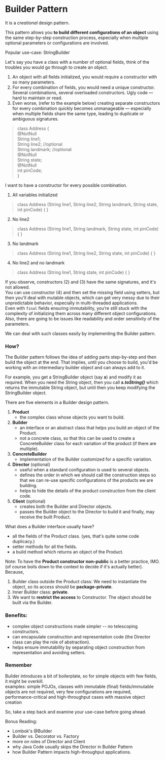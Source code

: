 # Builder Pattern

It is a _creational_ design pattern.

This pattern allows you **to build different configurations of an object** using the same step-by-step construction process, especially when multiple optional parameters or configurations are involved.

Popular use-case: StringBuilder

Let's say you have a class with a number of optional fields, think of the troubles you would go through to create an object.
1. An object with all fields initialized, you would require a constructor with so many parameters.
2. For every combination of fields, you would need a unique constructor. Several combinations, several overloaded constructors. Ugly code — hard to maintain or read.
3. Even worse, (refer to the example below) creating separate constructors for every combination quickly becomes unmanageable — especially when multiple fields share the same type, leading to duplicate or ambiguous signatures.

>class Address { <br>
>       @NotNull    <br>
>       String line1;  <br>
>       String line2;     //optional <br>
>       String landmark;  //optional <br>
>       @NotNull <br>
>       String state; <br>
>       @NotNull <br>
>       int pinCode; <br>
> }
>
I want to have a constructor for every possible combination.
1. All variables initialized
> class Address (String line1, String line2, String landmark, String state, int pinCode) { } 
2. No line2
> class Address (String line1, String landmark, String state, int pinCode) { }
3. No landmark
> class Address (String line1, String line2, String state, int pinCode) { }
4. No line2 and no landmark
> class Address (String line1, String state, int pinCode) { }

If you observe, constructors (2) and (3) have the same signatures, and it's not allowed. <br>
You can use constructor (4) and then set the missing field using setters, but then you'll deal with mutable objects, which can get very messy due to their unpredictable behavior, especially in multi-threaded applications. <br>
Even with `final` fields ensuring immutability, you’re still stuck with the complexity of initializing them across many different object configurations.
Also, there are going to be issues like readability and order sensitivity of the parameters.


We can deal with such classes easily by implementing the Builder pattern.

### How?

The Builder pattern follows the idea of adding parts step-by-step and then build the object at the end. That implies, until you choose to build, you'd be working with an intermediary builder object and can always add to it.

For example, you get a StringBuilder object (say **_s_**) and modify it as required. When you need the String object, then you call **_s.toString()_** which returns the immutable String object, but until then you keep modifying the StringBuilder object.

There are five elements in a Builder design pattern.

1. **Product**
    - the complex class whose objects you want to build.
2. **Builder**
    - an interface or an abstract class that helps you build an object of the Product.
    - not a concrete class, so that this can be used to create a ConcreteBuilder class for each variation of the product (if there are multiple).
3. **ConcreteBuilder**
    - implementation of the Builder customized for a specific variation.
4. **Director** (optional)
   - useful when a standard configuration is used to several objects.
   - defines the order in which we should call the construction steps so that we can re-use specific configurations of the products we are building.
   - helps to hide the details of the product construction from the client code.
5. **Client** (optional)
   - creates both the Builder and Director objects.
   - passes the Builder object to the Director to build it and finally, may receive the built Product.

What does a Builder interface usually have?
- all the fields of the Product class. (yes, that's quite some code duplicacy.)
- setter methods for all the fields.
- a build method which returns an object of the Product.

Note: To have the **Product constructor non-public** is a better practice, IMO. (of course boils down to the context to decide if it's actually better).
Because,
1. Builder class outside the Product class: We need to instantiate the object, so its access should be **package-private**.
2. Inner Builder class: **private**.
3. We want to **restrict the access** to Constructor. The object should be built via the Builder.

### Benefits:

- complex object constructions made simpler -- no telescoping constructors.
- can encapsulate construction and representation code (the Director class can play the role of abstraction).
- helps ensure immutability by separating object construction from representation and avoiding setters.

### Remember
Builder introduces a bit of boilerplate, so for simple objects with few fields, it might be overkill. <br>
examples: simple POJOs, classes with immutable (final) fields/immutable objects are not required, very few configurations are required, performance-critical and high-throughput cases with massive object creation

So, take a step back and examine your use-case before going ahead.

Bonus Reading:
- Lombok's @Builder
- Builder vs. Decorator vs. Factory
- more on roles of Director and Client
- why Java Code usually skips the Director in Builder Pattern
- how Builder Pattern impacts high-throughput applications.
